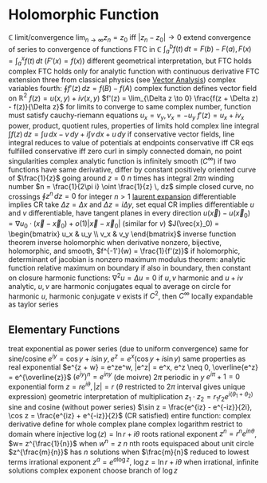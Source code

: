 # Holomorphic Function
$\mathbb{C}$ limit/convergence
	$\lim_{n\to\infty} z_n = z_0$ iff $|z_n - z_0| \to 0$
	extend convergence of series to convergence of functions
FTC in $\mathbb{C}$
	$\int_a^b f(t) \, dt = F(b) - F(a), F(x) = \int_a^x f(t) \, dt$ ($F'(x) = f(x)$)
	different geometrical interpretation, but FTC holds
		complex FTC holds only for analytic function with continuous derivative
		FTC extension
			three from classical physics (see [Vector Analysis](vector-analysis.md))
			complex variables fourth: $\oint f'(z) \, dz = f(B) - f(A)$
	complex function defines vector field on $\mathbb{R}^2$
		$f(z) = u(x, y) + iv(x, y)$
	$f'(z) = \lim_{\Delta z \to 0} \frac{f(z + \Delta z) - f(z)}{\Delta z}$
	for limits to converge to same complex number, function must satisfy cauchy-riemann equations
		$u_x = v_y, v_x = -u_y$
		$f'(z) = u_x + iv_x$
	power, product, quotient rules, properties of limits hold
	complex line integral
		$\int f(z) \, dz = \int u \, dx - v \, dy + i\int v \, dx + u \, dy$
		if conservative vector fields, line integral reduces to value of potentials at endpoints
			conservative iff CR eqs fulfilled
			conservative iff zero curl in simply connected domain, no point singularities
	complex analytic function is infinitely smooth ($C^\infty$)
	if two functions have same derivative, differ by constant
	positively oriented curve of $\frac{1}{z}$ going around $z = 0$ $n$ times has integral $2\pi n$
		winding number $n = \frac{1}{2\pi i} \oint \frac{1}{z} \, dz$
		simple closed curve, no crossings
		$\oint z^n \, dz = 0$ for integer $n > 1$
	[laurent expansion](laurent-series.md)
differentiable implies CR
	take $\Delta z = \Delta x$ and $\Delta z = i\Delta y$, set equal
CR implies differentiable
	$u$ and $v$ differentiable, have tangent planes in every direction
	$u(\vec{x}) - u(\vec{x}_0) = \nabla u_0 \cdot (\vec{x} - \vec{x}_0) + o(1)|\vec{x} - \vec{x}_0|$ (similar for $v$)
	$J(\vec{x}_0) = \begin{bmatrix} u_x & u_y \\ v_x & v_y \end{bmatrix}$
inverse function theorem
	inverse holomorphic when derivative nonzero, bijective, holomorphic, and smooth, $f^{-1'}(w) = \frac{1}{f'(z)}$
	if holomorphic, determinant of jacobian is nonzero
maximum modulus theorem: analytic function relative maximum on boundary
	if also in boundary, then constant on closure
harmonic functions: $\nabla^2 u = \Delta u  = 0$
	if $u, v$ harmonic and $u + iv$ analytic, $u, v$ are harmonic conjugates
	equal to average on circle
	for harmonic $u$, harmonic conjugate $v$ exists
		if $C^2$, then $C^{\infty}$
		locally expandable as taylor series
## Elementary Functions
treat exponential as power series (due to uniform convergence)
	same for sine/cosine
	$e^{iy} = \cos y + i \sin y, e^z = e^x(\cos y + i \sin y)$
	same properties as real exponential
		$e^{z + w} = e^ze^w, |e^z| = e^x, e^z \neq 0, \overline{e^z} = e^{\overline{z}}$
		$(e^{iy})^n = e^{iny}$ (de moivre)
	$2\pi$ periodic in $y$
		$e^{i\pi} + 1 = 0$
exponential form
	$z = re^{i\theta}, |z| = r$ ($\theta$ restricted to $2\pi$ interval gives unique expression)
	geometric interpretation of multiplication
		$z_1 \cdot z_2 = r_1r_2e^{i(\theta_1 + \theta_2)}$
sine and cosine (without power series)
	$\sin z = \frac{e^{iz} - e^{-iz}}{2i}, \cos z = \frac{e^{iz} + e^{-iz}}{2}$ (CR satisfied)
entire function: complex derivative define for whole complex plane
complex logarithm
	restrict to domain where injective
	$\log(z) = \ln r + i\theta$
roots
	rational exponent
		$z^n = r^ne^{in\theta}$, $w= z^{\frac{1}{n}}$ when $w^n = z$
		$n$ nth roots
		equispaced about unit circle
		$z^{\frac{m}{n}}$ has $n$ solutions when $\frac{m}{n}$ reduced to lowest terms
	irrational exponent
		$z^a = e^{a\log z}$, $\log z = \ln r + i\theta$
		when irrational, infinite solutions
	complex exponent
		choose branch of $\log z$